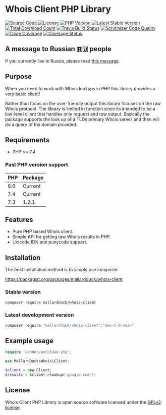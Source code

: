 # Whois Client PHP Library
[![Source Code](https://img.shields.io/static/v1?label=source&message=mallardduck/php-whois-client&color=blue&style=for-the-badge)](https://packagist.org/packages/mallardduck/whois-client)
[![License](https://img.shields.io/packagist/l/mallardduck/whois-client?style=for-the-badge)](https://packagist.org/packages/mallardduck/whois-client)
[![PHP Version](https://img.shields.io/packagist/php-v/mallardduck/whois-client.svg?style=for-the-badge)](https://packagist.org/packages/mallardduck/whois-client)
[![Latest Stable Version](https://img.shields.io/packagist/v/mallardduck/whois-client?logo=packagist&label=Release&style=for-the-badge)](https://packagist.org/packages/mallardduck/whois-client)
[![Total Download Count](https://img.shields.io/packagist/dt/mallardduck/whois-client?logo=packagist&style=for-the-badge)](https://packagist.org/packages/mallardduck/whois-client/stats)
[![Travis Build Status](https://img.shields.io/travis/mallardduck/php-whois-client?logo=travis&style=for-the-badge)](https://travis-ci.org/mallardduck/php-whois-client)
[![Scrutinizer Code Quality](https://img.shields.io/scrutinizer/quality/g/mallardduck/php-whois-client?logo=scrutinizer&style=for-the-badge)](https://scrutinizer-ci.com/g/mallardduck/php-whois-client/?branch=master)
[![Code Coverage](https://img.shields.io/scrutinizer/coverage/g/mallardduck/php-whois-client?logo=scrutinizer&style=for-the-badge)](https://scrutinizer-ci.com/g/mallardduck/php-whois-client/?branch=master)
[![Coverage Status](https://img.shields.io/coveralls/github/mallardduck/php-whois-client?logo=coveralls&style=for-the-badge)](https://coveralls.io/github/mallardduck/php-whois-client?branch=master)

## A message to Russian 🇷🇺 people

If you currently live in Russia, please read [this message](./ToRussianPeople.md).

## Purpose

When you need to work with Whois lookups in PHP this library provides a very basic client!

Rather than focus on the user-friendly output this library focuses on the raw Whois protocol. The library is limited in
function since its intended to be a low-level client that handles only request and raw output. Basically the package
supports the look up of a TLDs primary Whois server and then will do a query of the domain provided.

## Requirements
* PHP >= 7.4

### Past PHP version support
| PHP | Package |
|-----|---------|
| 8.0 | Current |
| 7.4 | Current |
| 7.3 | 1.2.1   |


## Features
* Pure PHP based Whois client.
* Simple API for getting raw Whois results in PHP.
* Unicode IDN and punycode support.

## Installation
The best installation method is to simply use composer.

https://packagist.org/packages/mallardduck/whois-client

### Stable version

```bash
composer require mallardduck/whois-client
```

### Latest development version

```bash
composer require "mallardduck/whois-client":"dev-3.0-main"
```

## Example usage

```php
require 'vendor/autoload.php';

use MallardDuck\Whois\Client;

$client = new Client;
$results = $client->lookup('google.com');
```

## License

Whois Client PHP Library is open source software licensed under the [GPLv3 license](LICENSE).
